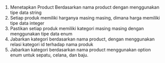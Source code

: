 1. Menetapkan Product Berdasarkan nama product dengan menggunakan tipe data string
2. Setiap produk memiliki harganya masing masing, dimana harga memiliki tipe data integer
3. Pastikan setiap produk memiliki kategori masing masing dengan menggunakan tipe data enum
4. Jabarkan kategori berdasarkan nama product, dengan menggunakan relasi kategori id terhadap nama produk
5. Jabarkan kategori berdasarkan nama product menggunakan option enum untuk sepatu, celana, dan baju.
